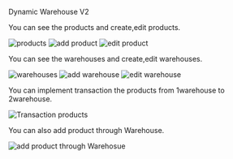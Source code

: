 Dynamic Warehouse V2


You can see the products and create,edit products.

![products](https://user-images.githubusercontent.com/111653544/221831946-d704ec91-0c9b-44f9-9452-1fcb0dd86a8f.PNG)
![add product](https://user-images.githubusercontent.com/111653544/221832080-b29290a2-6a9f-461e-a190-e04ef3cc25c0.PNG)
![edit product](https://user-images.githubusercontent.com/111653544/221832098-f7d7b3a2-6849-4aed-81ca-aa04ba4bc0ff.PNG)



You can see the warehouses and create,edit warehouses.

![warehouses](https://user-images.githubusercontent.com/111653544/221832152-ed99154d-963b-4175-b73e-18389ef8a0e6.PNG)
![add warehouse](https://user-images.githubusercontent.com/111653544/221832365-a0dcf085-5687-4536-bce5-fca94337340c.PNG)
![edit warehouse](https://user-images.githubusercontent.com/111653544/221832312-ed1f78cd-380f-473e-8426-e7ad08335d24.PNG)



You can implement transaction the products from 1warehouse to 2warehouse.

![Transaction products](https://user-images.githubusercontent.com/111653544/221832512-cb661ef0-1813-4ad6-b260-cfcf5023d9db.PNG)

You can also add product through Warehouse.

![add product through Warehosue](https://user-images.githubusercontent.com/111653544/221832547-f3952c3e-ce06-461f-bff8-049b1c31eb0a.PNG)
